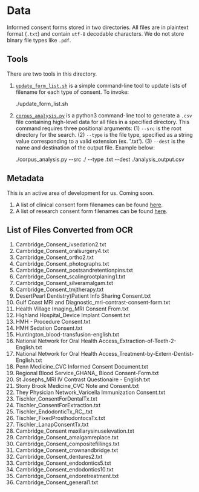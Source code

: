 # Data
Informed consent forms stored in two directories. All files are in plaintext format (`.txt`) and contain `utf-8` decodable characters. We do not store binary file types like `.pdf`.

## Tools
There are two tools in this directory.

1. [`update_form_list.sh`](update_form_list.sh) is a simple command-line tool to update lists of filename for each type of consent. To invoke:

    ./update_form_list.sh

1. [`corpus_analysis.py`](corpus_analysis.py) is a python3 command-line tool to generate a `.csv` file containing high-level data for all files in a specified directory. This command requires three positional arguments: (1) `--src` is the root directory for the search. (2) `--type` is the file type, specified as a string value corresponding to a valid extension (ex. '.txt'). (3) `--dest` is the name and destination of the output file. Example below:

    ./corpus_analysis.py --src ./ --type .txt --dest ./analysis_output.csv

## Metadata
This is an active area of development for us. Coming soon.

1. A list of clinical consent form filenames can be found [here](clinical_form_list.csv).
1. A list of research consent form filenames can be found [here](research_form_list.csv).

## List of Files Converted from OCR
1. Cambridge_Consent_ivsedation2.txt
1. Cambridge_Consent_oralsurgery4.txt
1. Cambridge_Consent_ortho2.txt
1. Cambridge_Consent_photographs.txt
1. Cambridge_Consent_postsandretentionpins.txt
1. Cambridge_Consent_scalingrootplaning1.txt
1. Cambridge_Consent_silveramalgam.txt
1. Cambridge_Consent_tmjtherapy.txt
1. DesertPearl Dentistry)Patient Info Sharing Consent.txt
1. Gulf Coast MRI and Diagnostic_mri-contrast-consent-form.txt
1. Health Village Imaging_MRI Consent From.txt
1. Highland Hospital_Device Implant Consent.txt
1. HMH - Procedure Consent.txt
1. HMH Sedation Consent.txt
1. Huntington_blood-transfusion-english.txt
1. National Network for Oral Health Access_Extraction-of-Teeth-2-English.txt
1. National Network for Oral Health Access_Treatment-by-Extern-Dentist-English.txt
1. Penn Medicine_CVC Informed Consent Document.txt
1. Regional Blood Service_GHANA_ Blood Consent-Form.txt
1. St Josephs_MRI IV Contrast Questionaire - English.txt
1. Stony Brook Medicine_CVC Note and Consent.txt
1. They Physician Network_Varicella Immunization Consent.txt
1. Tischler_ConsentForDentalTx.txt
1. Tischler_ConsentForExtraction.txt
1. Tischler_EndodonticTx_RC_.txt
1. Tischler_FixedProsthodontocsTx.txt
1. Tischler_LanapConsentTx.txt
1. Cambridge_Consent maxillarysinuselevation.txt
1. Cambridge_Consent_amalgamreplace.txt
1. Cambridge_Consent_compositefillings.txt
1. Cambridge_Consent_crownandbridge.txt
1. Cambridge_Consent_dentures2.txt
1. Cambridge_Consent_endodontics5.txt
1. Cambridge_Consent_endodontics10.txt
1. Cambridge_Consent_endoretreatment.txt
1. Cambridge_Consent_general1.txt
